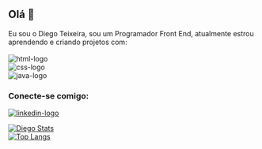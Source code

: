 ## Olá 👋
Eu sou o Diego Teixeira, sou um Programador Front End, atualmente estrou aprendendo e criando projetos com:
<br>
<br>
  <img src="https://img.shields.io/badge/HTML5-E34F26?style=for-the-badge&logo=html5&logoColor=white" alt="html-logo"/><br>
  <img src="https://img.shields.io/badge/CSS-239120?&style=for-the-badge&logo=css3&logoColor=white" alt="css-logo"/><br>
  <img src="https://img.shields.io/badge/JavaScript-F7DF1E?style=for-the-badge&logo=javascript&logoColor=black" alt="java-logo"/><br>
  
### Conecte-se comigo:<br>
<p>
  <!-- <a href="https://github.com/diegoteixeira-br/" target="_blank"><img src="https://img.shields.io/badge/GitHub-100000?style=for-the-badge&logo=github&logoColor=white" alt="github-logo"/></a> -->
  <a href="https://www.linkedin.com/in/diego-t-da-silva/"><img src="https://img.shields.io/badge/LinkedIn-0077B5?style=for-the-badge&logo=linkedin&logoColor=white" target="_blank" alt="linkedin-logo"/></a>
</p>

[![Diego Stats](https://github-readme-stats.vercel.app/api?username=diegoteixeira-br)](https://github.com/anuraghazra/github-readme-stats)<br>
[![Top Langs](https://github-readme-stats.vercel.app/api/top-langs/?username=diegoteixeira-br)](https://github.com/anuraghazra/github-readme-stats)

<!--
**diegoteixeira-br/diegoteixeira-br** is a ✨ _special_ ✨ repository because its `README.md` (this file) appears on your GitHub profile.

Here are some ideas to get you started:

- 🔭 I’m currently working on ...
- 🌱 I’m currently learning ...
- 👯 I’m looking to collaborate on ...
- 🤔 I’m looking for help with ...
- 💬 Ask me about ...
- 📫 How to reach me: ...
- 😄 Pronouns: ...
- ⚡ Fun fact: ...
-->
